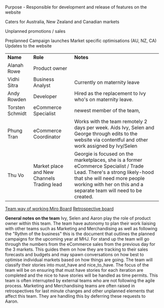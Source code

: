 Purpose - Responsible for development and release of features on the website

Caters for Australia, New Zealand and Canadian markets

Unplanned promotions / sales

Preplanned Campaign launches
Market specific optimisations (AU, NZ, CA)
Updates to the website

|     |     |     |
| --- | --- | --- |
| **Name** | **Role** | **Notes** |
| Alanah Rowe | Product owner |     |
| Vidhi Sitra | Business Analyst | Currently on maternity leave |
| Andy Rowden | Developer | Hired as the replacement to Ivy who's on maternity leave. |
| Torsten Schmidt | eCommerce Specialist | newest member of the team, |
| Phung Tran | eCommerce Coordinator | Works with the team remotely 2 days per week. Aids Ivy, Selen and George through edits to the website via contentful and other work assigned by Ivy/Selen |
| Thu Vo | Market place and New Channels Trading lead | Georgie is focused on the marketplaces, she is a former eCommerce Specialist / Trade Lead. There's a strong likely-hood that she will need more people working with her on this and a separate team will need to be created. |

[Team way of working Miro Board](https://miro.com/app/board/uXjVP6QgbFU=/?share_link_id=680165541346)
[Retrospective board](https://miro.com/app/board/uXjVPyyiBPg=/?share_link_id=157346448629)

**General notes on the team**
Ivy, Selen and Aaron play the role of product owner within this team. The team have autonomy to plan their work liaising with other teams such as Marketing and Merchandising as well as following the "Rythm of the business" this is the document that outlines the planned campaigns for the upcoming year at MHJ.
For stand up the team will go through the numbers from the eCommerce sales from the previous day for the 3 markets. This guides them on how they are tracking to their sales forecasts and budgets and may spawn conversations on how best to optimise individual markets based on how things are going.
The team will classify their stories into must\_have and nice\_to_have. The focus of the team will be on ensuring that must have stories for each iteration are completed and the nice to have stories will be handled as time permits.
This team is often interrupted by external teams who are not following the agile process. Marketing and Merchandising teams are often raised in retrospectives for last minute changes and other unplanned elements that affect this team. They are handling this by deferring these requests to Aaron.
